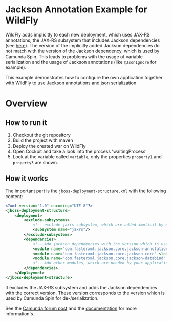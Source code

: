 Jackson Annotation Example for WildFly
==========================================

WildFly adds implicitly to each new deployment, which uses JAX-RS annotations, the JAX-RS subsystem that includes Jackson dependencies (see [here][WFLY-19]).
The version of the implicitly added Jackson dependencies do not match with the version of the Jackson dependency,
which is used by Camunda Spin. This leads to problems with the usage of variable serialization and the usage of Jackson annotations (like `@JsonIgnore` for example).

This example demonstrates how to configure the own application together with WildFly to use Jackson annotations
and json serialization.

# Overview

## How to run it

1. Checkout the git repository
2. Build the project with maven
3. Deploy the created war on WildFly
4. Open Cockpit and take a look into the process 'waitingProcess'
5. Look at the variable called `variable`, only the properties `property1` and `property3` are shown.

## How it works

The important part is the `jboss-deployment-structure.xml` with the following content:

```xml
<?xml version="1.0" encoding="UTF-8"?>
<jboss-deployment-structure>
    <deployment>
        <exclude-subsystems>
            <!-- exclude jaxrs subsystem, which are added implicit by WildFly -->
            <subsystem name="jaxrs"/>
        </exclude-subsystems>
        <dependencies>
            <!-- Add jackson dependencies with the version which is used by spin. -->
            <module name="com.fasterxml.jackson.core.jackson-annotations" slot="${version}" export="true"/>
            <module name="com.fasterxml.jackson.core.jackson-core" slot="${version}" export="true"/>
            <module name="com.fasterxml.jackson.core.jackson-databind" slot="${version}" export="true"/>
            <!-- Add other modules, which are needed by your application and part of the jaxrs subsystem -->
        </dependencies>
    </deployment>
</jboss-deployment-structure>
```

It excludes the JAX-RS subsystem and adds the Jackson dependencies with the correct version.
These version corresponds to the version which is used by Camunda Spin for de-/serialization.

See the [Camunda forum post](https://forum.camunda.org/t/camunda-json-marshalling-and-jsonignore/271/19)
and the [documentation](https://docs.camunda.org/manual/7.15/installation/full/jboss/manual/#problems-with-jackson-annotations) for more information's.

[WFLY-19]: https://docs.wildfly.org/19/Developer_Guide.html#Implicit_module_dependencies_for_deployments